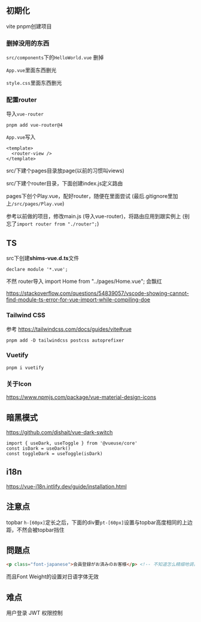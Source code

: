 ## 初期化

vite pnpm创建项目



### 删掉没用的东西

`src/components`下的`HelloWorld.vue` 删掉

`App.vue`里面东西删光

`style.css`里面东西删光



### 配置router

导入`vue-router`

```
pnpm add vue-router@4
```



`App.vue`写入

```vue
<template>
  <router-view />
</template>
```



src/下建个pages目录放page(以前的习惯叫views)

src/下建个router目录，下面创建index.js定义路由

pages下创个Play.vue，配好router，随便在里面尝试 (最后.gitignore里加上`/src/pages/Play.vue`)



参考以前做的项目，修改main.js (导入vue-router)，将路由应用到跟实例上 (别忘了`import router from "./router";`)



## TS

src下创建**shims-vue.d.ts**文件

```
declare module '*.vue';
```

不然 router导入 import Home from "../pages/Home.vue"; 会飘红

https://stackoverflow.com/questions/54839057/vscode-showing-cannot-find-module-ts-error-for-vue-import-while-compiling-doe



### Tailwind CSS

参考 https://tailwindcss.com/docs/guides/vite#vue

```
pnpm add -D tailwindcss postcss autoprefixer
```



### Vuetify

```
pnpm i vuetify
```



### 关于Icon

https://www.npmjs.com/package/vue-material-design-icons



## 暗黑模式

https://github.com/dishait/vue-dark-switch

```
import { useDark, useToggle } from '@vueuse/core'
const isDark = useDark()
const toggleDark = useToggle(isDark)
```



## i18n

https://vue-i18n.intlify.dev/guide/installation.html



## 注意点

topbar `h-[60px]`定长之后，下面的div要`pt-[60px]`设置与topbar高度相同的上边距，不然会被topbar挡住



## 問題点

```html
<p class="font-japanese">会員登録がお済みのお客様</p> <!-- 不知道怎么精细地调日语字体 -->
```

而且Font Weight的设置对日语字体无效



## 难点

用户登录 JWT 权限控制

